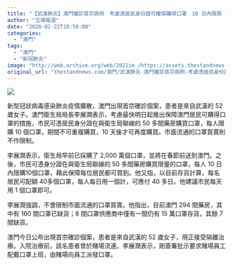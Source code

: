 ```yaml
---
title: "【武漢肺炎】澳門確診首宗病例　考慮憑居民身份證可確保購得口罩　10 日內限買 10 個"
author: "立場報道"
date: "2020-01-22T18:50:00"
categories:
  - "澳門"
tags:
  - "澳門"
  - "新冠肺炎"
image: "http://web.archive.org/web/2021im_/https://assets.thestandnews.com/media/photos/Vector20Smart20Object_rMAV7_YbLFFrv.png"
original_url: "thestandnews.com/澳門/武漢肺炎-澳門確診首宗病例-考慮憑居民身份證可確保購得口罩-10-日內限買-10-個"
---
```

![](http://web.archive.org/web/2021im_/https://assets.thestandnews.com/media/photos/Vector20Smart20Object_rMAV7_YbLFFrv.png)

新型冠狀病毒感染肺炎疫情擴散，澳門出現首宗確診個案，患者是來自武漢的 52 歲女子。澳門衛生局局長李展潤表示，考慮最快明日起推出保障澳門居民可購得口罩的措施，市民可憑居民身分證在與衛生局聯線的 50 多間藥房購買口罩，每人限購 10 個口罩，期間不可重複購買，10 天後才可再度購買。市面流通的口罩買賣則不作限制。

李展潤表示，衛生局早前已採購了 2,000 萬個口罩，並將在春節前送到澳門。之後，市民可憑身分證在與衛生局聯線的 50 多間藥房購買限量的口罩，每人 10 日內限購10個口罩，藉此保障每位居民都可買到。他又指，以目前存貨計算，每名居民可配額 40多個口罩，每人每日用一個計，可應付 40 多日。他建議市民每天用 1 個口罩即可。

李展潤強調，不會限制市面流通的口罩買賣。他指出，目前澳門 294 間藥房，其中有 160 間口罩已缺貨；8 間口罩供應商中僅有一間仍有 15 萬口罩存貨，其餘 7 間缺貨。

澳門今日公布出現首宗確診個案，患者是來自武漢的 52 歲女子，現正接受隔離治療。入院治療前，該名患者曾於賭場流連。李展潤表示，剛簽署批示要求賭場員工配戴口罩上班，由賭場向員工派發口罩。
